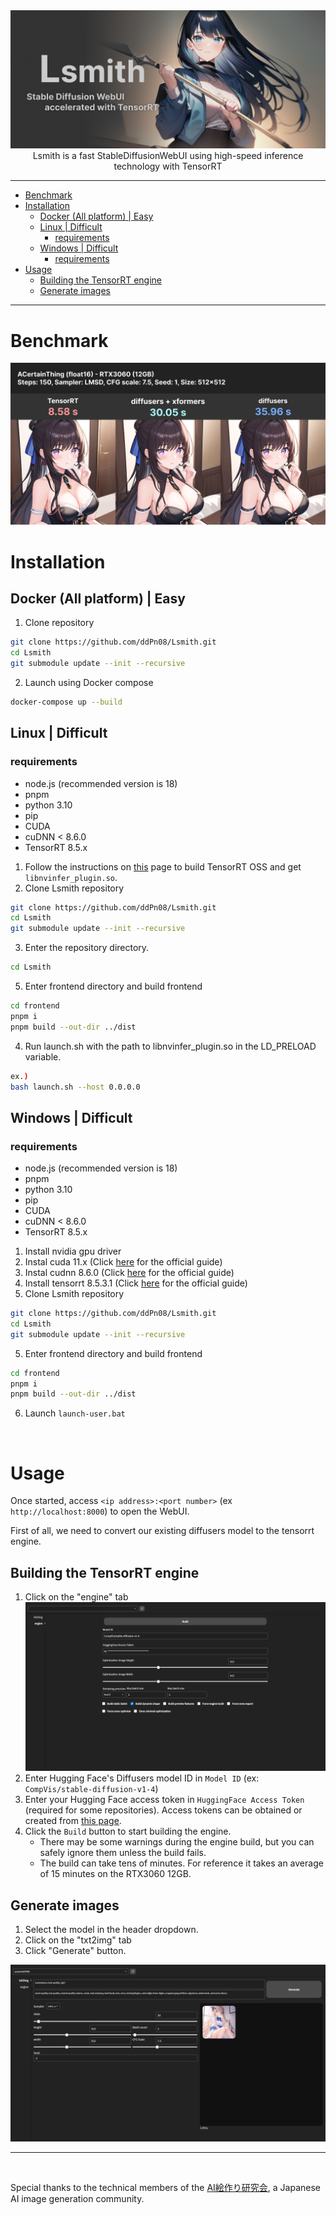 <div><img src="./docs/images/readme-top.png" /></div>

<div align="center">Lsmith is a fast StableDiffusionWebUI using high-speed inference technology with TensorRT</div>

---

- [Benchmark](#benchmark)
- [Installation](#installation)
  - [Docker (All platform) | Easy](#docker-all-platform--easy)
  - [Linux | Difficult](#linux--difficult)
    - [requirements](#requirements)
  - [Windows | Difficult](#windows--difficult)
    - [requirements](#requirements-1)
- [Usage](#usage)
  - [Building the TensorRT engine](#building-the-tensorrt-engine)
  - [Generate images](#generate-images)

---

# Benchmark
![benchmark](./docs/images/readme-benchmark.png)

# Installation

## Docker (All platform) | Easy

1. Clone repository
```sh
git clone https://github.com/ddPn08/Lsmith.git
cd Lsmith
git submodule update --init --recursive
```
2. Launch using Docker compose
```sh
docker-compose up --build
```

## Linux | Difficult
### requirements
- node.js (recommended version is 18)
- pnpm
- python 3.10
- pip
- CUDA
- cuDNN < 8.6.0
- TensorRT 8.5.x

1. Follow the instructions on [this](https://github.com/NVIDIA/TensorRT/tree/main/demo/Diffusion#build-tensorrt-plugins-library) page to build TensorRT OSS and get `libnvinfer_plugin.so`.
2. Clone Lsmith repository
```sh
git clone https://github.com/ddPn08/Lsmith.git
cd Lsmith
git submodule update --init --recursive
```
3. Enter the repository directory.
```sh
cd Lsmith
```
5. Enter frontend directory and build frontend
```sh
cd frontend
pnpm i
pnpm build --out-dir ../dist
```
4. Run launch.sh with the path to libnvinfer_plugin.so in the LD_PRELOAD variable.
```sh
ex.)
bash launch.sh --host 0.0.0.0
```

## Windows | Difficult
### requirements
- node.js (recommended version is 18)
- pnpm
- python 3.10
- pip
- CUDA
- cuDNN < 8.6.0
- TensorRT 8.5.x

1. Install nvidia gpu driver
2. Instal cuda 11.x (Click [here](https://docs.nvidia.com/cuda/cuda-installation-guide-microsoft-windows/) for the official guide)
2. Instal cudnn 8.6.0 (Click [here](https://docs.nvidia.com/deeplearning/cudnn/install-guide/index.html) for the official guide)
3. Install tensorrt 8.5.3.1 (Click [here](https://docs.nvidia.com/deeplearning/tensorrt/install-guide/index.html) for the official guide)
4. Clone Lsmith repository
```sh
git clone https://github.com/ddPn08/Lsmith.git
cd Lsmith
git submodule update --init --recursive
```
5. Enter frontend directory and build frontend
```sh
cd frontend
pnpm i
pnpm build --out-dir ../dist
```
6. Launch `launch-user.bat`

<br />

# Usage
Once started, access `<ip address>:<port number>` (ex `http://localhost:8000`) to open the WebUI.

First of all, we need to convert our existing diffusers model to the tensorrt engine.

## Building the TensorRT engine
1. Click on the "engine" tab
![](./docs/images/readme-usage-screenshot-01.png)
2. Enter Hugging Face's Diffusers model ID in `Model ID` (ex: `CompVis/stable-diffusion-v1-4`)
3. Enter your Hugging Face access token in `HuggingFace Access Token` (required for some repositories).
Access tokens can be obtained or created from [this page](https://huggingface.co/settings/tokens).
4. Click the `Build` button to start building the engine.
    - There may be some warnings during the engine build, but you can safely ignore them unless the build fails.
    - The build can take tens of minutes. For reference it takes an average of 15 minutes on the RTX3060 12GB.

## Generate images
1. Select the model in the header dropdown.
2. Click on the "txt2img" tab
3. Click "Generate" button.

![](./docs/images/readme-usage-screenshot-02.png)

---

<br />

Special thanks to the technical members of the [AI絵作り研究会](https://discord.gg/ai-art), a Japanese AI image generation community.
